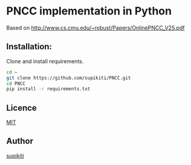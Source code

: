 # PNCC implementation in Python
Based on http://www.cs.cmu.edu/~robust/Papers/OnlinePNCC_V25.pdf



## Installation:
Clone and install requirements.
```bash
cd ~
git clone https://github.com/supikiti/PNCC.git
cd PNCC
pip install -r requirements.txt
```


## Licence

[MIT](https://github.com/tcnksm/tool/blob/master/LICENCE)

## Author

[supikiti](https://github.com/supikiti)

